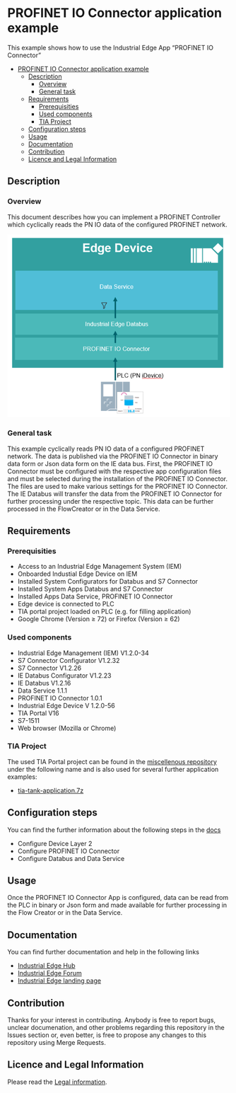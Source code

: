 # PROFINET IO Connector application example

This example shows how to use the Industrial Edge App “PROFINET IO Connector” 

- [PROFINET IO Connector application example](#profinet-io-connector-application-example)
  - [Description](#description)
    - [Overview](#overview)
    - [General task](#general-task)
  - [Requirements](#requirements)
    - [Prerequisities](#prerequisities)
    - [Used components](#used-components)
    - [TIA Project](#tia-project)
  - [Configuration steps](#configuration-steps)
  - [Usage](#usage)
  - [Documentation](#documentation)
  - [Contribution](#contribution)
  - [Licence and Legal Information](#licence-and-legal-information)


## Description

### Overview

This document describes how you can implement a PROFINET Controller which cyclically reads the PN IO data of the configured PROFINET network.

![overview](docs/graphics/Overview.PNG)

### General task

This example cyclically reads PN IO data of a configured PROFINET network. The data is published via the PROFINET IO Connector in binary data form or Json data form on the IE data bus. First, the PROFINET IO Connector must be configured with the respective app configuration files and must be selected during the installation of the PROFINET IO Connector. The files are used to make various settings for the PROFINET IO Connector. 
The IE Databus will transfer the data from the PROFINET IO Connector for further processing under the respective topic. This data can be further processed in the FlowCreator or in the Data Service.

## Requirements

###  Prerequisities

- Access to an Industrial Edge Management System (IEM)
- Onboarded Industial Edge Device on IEM
- Installed System Configurators for Databus and S7 Connector
- Installed System Apps Databus and S7 Connector
- Installed Apps Data Service, PROFINET IO Connector
- Edge device is connected to PLC
- TIA portal project loaded on PLC (e.g. for filling application)
- Google Chrome (Version ≥ 72) or Firefox (Version ≥ 62)

### Used components

- Industrial Edge Management (IEM) V1.2.0-34
- S7 Connector Configurator V1.2.32
- S7 Connector V1.2.26
- IE Databus Configurator V1.2.23
- IE Databus V1.2.16
- Data Service 1.1.1
- PROFINET IO Connector 1.0.1
- Industrial Edge Device V 1.2.0-56
- TIA Portal V16
- S7-1511
- Web browser (Mozilla or Chrome)


### TIA Project

The used TIA Portal project can be found in the [miscellenous repository](https://github.com/industrial-edge/miscellaneous/tree/main/tank%20application) under the following name and is also used for several further application examples:

- [tia-tank-application.7z](https://github.com/industrial-edge/miscellaneous/blob/main/tank%20application/tia-tank-application.7z)

## Configuration steps

You can find the further information about the following steps in the [docs](docs/Installation.md)
- Configure Device Layer 2
- Configure PROFINET IO Connector
- Configure Databus and Data Service

## Usage

Once the PROFINET IO Connector App is configured, data can be read from the PLC in binary or Json form and made available for further processing in the Flow Creator or in the Data Service.

## Documentation

You can find further documentation and help in the following links
  - [Industrial Edge Hub](https://iehub.eu1.edge.siemens.cloud/#/documentation)
  - [Industrial Edge Forum](https://www.siemens.com/industrial-edge-forum)
  - [Industrial Edge landing page](https://new.siemens.com/global/en/products/automation/topic-areas/industrial-edge/simatic-edge.html)
  
## Contribution

Thanks for your interest in contributing. Anybody is free to report bugs, unclear documenation, and other problems regarding this repository in the Issues section or, even better, is free to propose any changes to this repository using Merge Requests.

## Licence and Legal Information

Please read the [Legal information](LICENSE.md).
